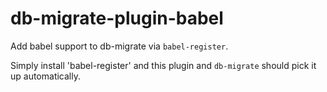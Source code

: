 db-migrate-plugin-babel
=======================

Add babel support to db-migrate via `babel-register`.

Simply install 'babel-register' and this plugin and `db-migrate` should pick it up automatically.
